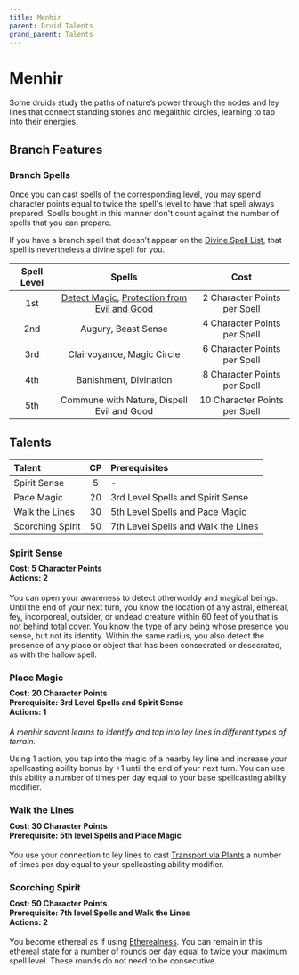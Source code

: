 ```yaml
---
title: Menhir
parent: Druid Talents
grand_parent: Talents
---
```


# Menhir
Some druids study the paths of nature’s power through the nodes and ley lines that connect standing stones and megalithic circles, learning to tap into their energies.

## Branch Features

### Branch Spells
Once you can cast spells of the corresponding level, you may spend character points equal to twice the spell's level to have that spell always prepared. Spells bought in this manner don't count against the number of spells that you can prepare.
 
If you have a branch spell that doesn’t appear on the [Divine Spell List](https://stormchaserroleplaying.com/stormchaserRPG/Spells/Lists/Divine/), that spell is nevertheless a divine spell for you.
 
| Spell Level | Spells | Cost |
|:-----------:|:------:|:----:|
| 1st | [Detect Magic](https://stormchaserroleplaying.com/stormchaserRPG/Spells/1/Divination/#detect-magic), [Protection from Evil and Good](https://stormchaserroleplaying.com/stormchaserRPG/Spells/1/Warding/#protection-from-evil-and-good) | 2 Character Points per Spell |
| 2nd | Augury, Beast Sense | 4 Character Points per Spell |
| 3rd | Clairvoyance, Magic Circle | 6 Character Points per Spell |
| 4th | Banishment, Divination | 8 Character Points per Spell |
| 5th | Commune with Nature, Dispell Evil and Good | 10 Character Points per Spell |

## Talents
 
| Talent | CP | Prerequisites |
|:-------|:--:|:--------------|
| Spirit Sense     | 5  | - |
| Pace Magic       | 20 | 3rd Level Spells and Spirit Sense |
| Walk the Lines   | 30 | 5th Level Spells and Pace Magic |
| Scorching Spirit | 50 | 7th Level Spells and Walk the Lines |

### Spirit Sense

<div style="margin-top:-10px;"></div>

#### **Cost:** 5 Character Points<br>**Actions:** 2
You can open your awareness to detect otherworldy and magical beings. Until the end of your next turn, you know the location of any astral, ethereal, fey, incorporeal, outsider, or undead creature within 60 feet of you that is not behind total cover. You know the type of any being whose presence you sense, but not its identity. Within the same radius, you also detect the presence of any place or object that has been consecrated or desecrated, as with the hallow spell.

### Place Magic

<div style="margin-top:-10px;"></div>

#### **Cost:** 20 Character Points<br>**Prerequisite:** 3rd Level Spells and Spirit Sense<br>**Actions:** 1
*A menhir savant learns to identify and tap into ley lines in different types of terrain.* 

Using 1 action, you tap into the magic of a nearby ley line and increase your spellcasting ability bonus by +1 until the end of your next turn. You can use this ability a number of times per day equal to your base spellcasting ability modifier.

### Walk the Lines

<div style="margin-top:-10px;"></div>

#### **Cost:** 30 Character Points<br>**Prerequisite:** 5th level Spells and Place Magic
You use your connection to ley lines to cast [Transport via Plants]() a number of times per day equal to your spellcasting ability modifier.

### Scorching Spirit

<div style="margin-top:-10px;"></div>

#### **Cost:** 50 Character Points<br>**Prerequisite:** 7th level Spells and Walk the Lines<br>**Actions:** 2
You become ethereal as if using [Etherealness](). You can remain in this ethereal state for a number of rounds per day equal to twice your maximum spell level. These rounds do not need to be consecutive.
 
